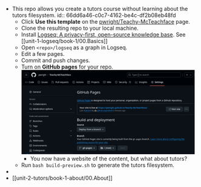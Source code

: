 - This repo allows you create a tutors course without learning about the tutors filesystem.
  id:: 66dd6a46-c0c7-4162-be4c-df2b08eb48fd
	- Click **Use this template** on the [pwright/Teachy-McTeachface]( https://github.com/pwright/Teachy-McTeachface ) page.
	- Clone the resulting repo to your local machine.
	- Install [Logseq: A privacy-first, open-source knowledge base]( https://logseq.com/downloads ).
	  See [[unit-1-logseq/book-1/00.Basics]]
	- Open `<repo>/logseq` as a graph in Logseq.
	- Edit a few pages.
	- Commit and push changes.
	- Turn on **GitHub pages** for your repo.
	  ![image.png](../assets/image_1725787089103_0.png)
		- You now have a website of the content, but what about tutors?
	- Run `bash build-preview.sh` to generate the tutors filesystem.
-
- [[unit-2-tutors/book-1-about/00.About]]